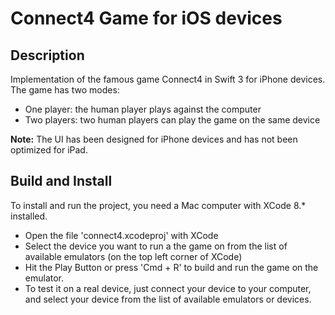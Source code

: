 # Connect4 Game for iOS devices #

## Description ##
Implementation of the famous game Connect4 in Swift 3 for iPhone devices. The game has two  modes:
- One player: the human player plays against the computer
- Two players: two human players can play the game on the same device

**Note:** The UI has been designed for iPhone devices and has not been optimized for iPad.

## Build and Install ##
To install and run the project, you need a Mac computer with XCode 8.* installed.
- Open the file 'connect4.xcodeproj' with XCode
- Select the device you want to run a the game on from the list of available emulators (on the top left corner of XCode)
- Hit the Play Button or press 'Cmd + R' to build and run the game on the emulator.
- To test it on a real device, just connect your device to your computer, and select your device from the list of available emulators or devices.
